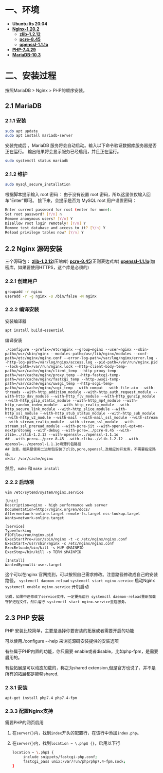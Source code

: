# 

# 一、环境

- **Ubuntu lts 20.04**
- [**Nginx-1.20.2**](https://nginx.org/download/nginx-1.20.2.tar.gz)
  - [**zlib-1.2.12**](http://zlib.net/zlib-1.2.12.tar.gz)
  - [**pcre-8.45**](https://versaweb.dl.sourceforge.net/project/pcre/pcre/8.45/pcre-8.45.zip)
  - [**openssl-1.1.1o**](https://www.openssl.org/source/openssl-1.1.1o.tar.gz)
- [**PHP-7.4.29**](https://www.php.net/distributions/php-7.4.29.tar.gz)
- [**MariaDB-10.3**](https://dlm.mariadb.com/2145683/MariaDB/mariadb-10.7.3/repo/ubuntu/mariadb-10.7.3-ubuntu-focal-amd64-debs.tar)

# 二、安装过程

按照MariaDB > Nginx > PHP的顺序安装。

## 2.1 MariaDB

### 2.1.1 安装

```bash
sudo apt update
sudo apt install mariadb-server
```

安装完成后 ，MariaDB 服务将会自动启动。输入以下命令验证数据库服务器是否正在运行。
输出结果将会显示服务已经启用，并且正在运行。

```bash
sudo systemctl status mariadb
```

### 2.1.2 维护

```bash
sudo mysql_secure_installation
```

根据脚本提示输入 root 密码：
由于没有设置 root 密码，所以这里仅仅输入回车"Enter"即可。
接下来，会提示是否为 MySQL root 用户设置密码：

```bash
Enter current password for root (enter for none):
Set root password? [Y/n] n
Remove anonymous users? [Y/n] Y 
Disallow root login remotely? [Y/n] Y 
Remove test database and access to it? [Y/n] Y 
Reload privilege tables now? [Y/n] Y
```

## 2.2 Nginx 源码安装

三个源码包：
[**zlib-1.2.12**](http://zlib.net/zlib-1.2.12.tar.gz)(压缩库)
[**pcre-8.45**](https://versaweb.dl.sourceforge.net/project/pcre/pcre/8.45/pcre-8.45.zip)(正则表达式库)
[**openssl-1.1.1o**](https://www.openssl.org/source/openssl-1.1.1o.tar.gz)(加密库，如果要使用HTTPS，这个库是必须的)

### 2.2.1 创建用户

```bash
groupadd -r nginx
useradd -r -g nginx -s /bin/false -M nginx
```

### 2.2.2 编译安装

安装编译器

```bash
apt install build-essential 
```

编译安装

```
./configure --prefix=/etc/nginx --group=nginx --user=nginx --sbin-path=/usr/sbin/nginx --modules-path=/usr/lib/nginx/modules --conf-path=/etc/nginx/nginx.conf --error-log-path=/var/log/nginx/error.log --http-log-path=/var/log/nginx/access.log --pid-path=/var/run/nginx.pid --lock-path=/var/run/nginx.lock --http-client-body-temp-path=/var/cache/nginx/client_temp --http-proxy-temp-path=/var/cache/nginx/proxy_temp --http-fastcgi-temp-path=/var/cache/nginx/fastcgi_temp --http-uwsgi-temp-path=/var/cache/nginx/uwsgi_temp --http-scgi-temp-path=/var/cache/nginx/scgi_temp --with-compat --with-file-aio --with-threads --with-http_addition_module --with-http_auth_request_module --with-http_dav_module --with-http_flv_module --with-http_gunzip_module --with-http_gzip_static_module --with-http_mp4_module --with-http_random_index_module --with-http_realip_module --with-http_secure_link_module --with-http_slice_module --with-http_ssl_module --with-http_stub_status_module --with-http_sub_module --with-http_v2_module --with-mail --with-mail_ssl_module --with-stream --with-stream_realip_module --with-stream_ssl_module --with-stream_ssl_preread_module --with-pcre-jit --with-openssl-opt=no-nextprotoneg --with-debug --with-pcre=../pcre-8.45 --with-zlib=../zlib-1.2.12 --with-openssl=../openssl-1.1.1o
## --with-pcre=../pcre-8.45 --with-zlib=../zlib-1.2.12 --with-openssl=../openssl-1.1.1o填源码包路径
## 注意，如果是使用二进制包安装了zlib,pcre,openssl,及相应的开发库，不需要指定路径。
mkdir /var/cache/nginx
```

然后，`make` 和 `make install`

### 2.2.2 启动项

`vim /etc/sytemd/system/nginx.service`

```
[Unit]
Description=nginx - high performance web server
Documentation=http://nginx.org/en/docs/
After=network-online.target remote-fs.target nss-lookup.target
Wants=network-online.target

[Service]
Type=forking
PIDFile=/run/nginx.pid
ExecStartPre=/usr/sbin/nginx -t -c /etc/nginx/nginx.conf
ExecStart=/usr/sbin/nginx -c /etc/nginx/nginx.conf
ExecReload=/bin/kill -s HUP $MAINPID
ExecStop=/bin/kill -s TERM $MAINPID

[Install]
WantedBy=multi-user.target
```

这个可以在nginx 官网找到，可以按照自己需求修改。注意路径修改成自己的安装路径。
`systemctl daemon-reload`
`systemctl start nginx.service` 启动Nginx
`systemctl enable nginx.service` 开机启动

```
记得，如果中途修改了service文件，一定要先运行 systemctl daemon-reload重新加载守护进程文件。然后运行 systemctl start nginx.service重启服务。
```

## 2.3 PHP 安装

PHP 安装比较简单，主要是选择你要安装的拓展或者需要开启的功能

可以使用./configure --help 来浏览源码安装提供的安装选项

有些属于PHP内置的功能，你只需要 enable或者disable，比如php-fpm，是需要启用的。

有些拓展是可以动态加载的，称之为shared extension,但是官方也说了，并不是所有的拓展都是能够shared.

### 2.3.1 安装

```
apt-get install php7.4 php7.4-fpm
```

### 2.3.3 配置Nginx支持

需要PHP的网页启用

1. 在`server{}`内，找到`index`开头的配置行，在该行中添加`index.php`。

2. 在`server{}`内，找到`location ~ \.php$ {}`，启用以下行
   
   ```bash
   location ~ \.php$ {
        include snippets/fastcgi-php.conf;
        fastcgi_pass unix:/var/run/php/php7.4-fpm.sock;
   }
   ```
